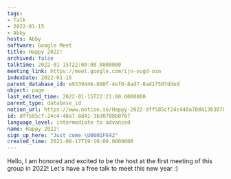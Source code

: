 ```yaml
---
tags:
- Talk
- 2022-01-15
- Abby
hosts: Abby
software: Google Meet
title: Happy 2022!
archived: false
talktime: 2022-01-15T22:00:00.0000000
meeting_link: https://meet.google.com/ijn-vugd-osn
indexDate: 2022-01-15
parent_database_id: e9339446-880f-4ef0-8ad7-8ad1f507dded
object: page
last_edited_time: 2022-01-15T22:21:00.0000000
parent_type: database_id
notion_url: https://www.notion.so/Happy-2022-dff585cf24c448a78d413b30708b0767
id: dff585cf-24c4-48a7-8d41-3b30708b0767
language_level: intermediate to advanced
name: Happy 2022!
sign_up_here: "Just come \U0001F642"
created_time: 2021-08-17T19:10:00.0000000
---
```


Hello, I am honored and excited to be the host at the first meeting of this group in 2022! Let's have a free talk to meet this new year :)





